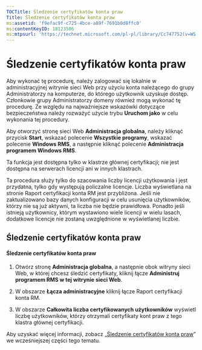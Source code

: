 ```yaml
---
TOCTitle: Śledzenie certyfikatów konta praw
Title: Śledzenie certyfikatów konta praw
ms:assetid: 'f9efac9f-c725-4bce-a89f-7691b0d8ffc0'
ms:contentKeyID: 18123506
ms:mtpsurl: 'https://technet.microsoft.com/pl-pl/library/Cc747752(v=WS.10)'
---
```


Śledzenie certyfikatów konta praw
=================================

Aby wykonać tę procedurę, należy zalogować się lokalnie w administracyjnej witrynie sieci Web przy użyciu konta należącego do grupy Administratorzy na komputerze, do którego użytkownik uzyskuje dostęp. Członkowie grupy Administratorzy domeny również mogą wykonać tę procedurę. Ze względu na najważniejsze wskazówki dotyczące bezpieczeństwa należy rozważyć użycie trybu **Uruchom jako** w celu wykonania tej procedury.

Aby otworzyć stronę sieci Web **Administracja globalna**, należy kliknąć przycisk **Start**, wskazać polecenie **Wszystkie programy**, wskazać polecenie **Windows RMS**, a następnie kliknąć polecenie **Administracja programem Windows RMS**.

Ta funkcja jest dostępna tylko w klastrze głównej certyfikacji; nie jest dostępna na serwerach licencji ani w innych klastrach.

Ta procedura służy tylko do szacowania liczby licencji użytkowania i jest przydatna, tylko gdy występują policzalne licencje. Liczba wyświetlana na stronie Raport certyfikacji konta RM jest przybliżona. Jeśli nie zaktualizowano bazy danych konfiguracji w celu usunięcia użytkowników, którzy nie są już aktywni, ta liczba nie będzie prawidłowa. Ponadto jeśli istnieją użytkownicy, którym wystawiono wiele licencji w wielu lasach, dodatkowe licencje nie zostaną uwzględnione w wyświetlanej liczbie.

Śledzenie certyfikatów konta praw
---------------------------------

#### Śledzenie certyfikatów konta praw

1.  Otwórz stronę **Administracja globalna**, a następnie obok witryny sieci Web, w której chcesz śledzić certyfikaty, kliknij łącze **Administruj programem RMS w tej witrynie sieci Web**.

2.  W obszarze **Łącza administracyjne** kliknij łącze Raport certyfikacji konta RM.

3.  W obszarze **Całkowita liczba certyfikowanych użytkowników** wyświetl liczbę użytkowników, którzy otrzymali certyfikaty kont praw z tego klastra głównej certyfikacji.

Aby uzyskać więcej informacji, zobacz „[Śledzenie certyfikatów konta praw](https://technet.microsoft.com/5bb0f3cf-fc44-4e60-a93f-c789d6f8a902)” we wcześniejszej części tego tematu.
